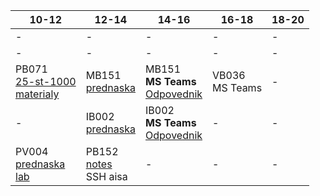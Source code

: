 | 10-12 | 12-14 | 14-16 | 16-18 | 18-20 |
| --- | --- | --- | --- | --- |
| - | - | - | - | - |
| - | - | - | - | - |
|PB071<br>[25-st-1000](https://discord.com/channels/686960338746605568/815661266211045386)<br>[materialy](https://www.fi.muni.cz/pb071/seminars/)|MB151<br>[prednaska](https://is.muni.cz/auth/el/fi/jaro2021/MB151/index-WOhNcl.qwarp)|MB151<br>**MS Teams**<br>[Odpovednik](https://is.muni.cz/auth/elearning/test_pruchod_el_student?jen_predmet=1323783)|VB036<br>MS Teams| - |
| - |IB002<br>[prednaska](https://is.muni.cz/auth/el/fi/jaro2021/IB002/um/video_prednasky/)|IB002<br>**MS Teams**<br>[Odpovednik](https://is.muni.cz/auth/elearning/test_pruchod_el_student?jen_predmet=1323745)| - | - |
|PV004<br>[prednaska](https://is.muni.cz/auth/el/fi/jaro2021/PV004/um/prednasky/)<br>[lab](https://is.muni.cz/auth/edutools/brandejs/pv004lab)|PB152<br>[notes](https://is.muni.cz/auth/el/fi/jaro2021/PB152cv/um/text/pb152.notes.pdf)<br>SSH aisa| - | - | - |
